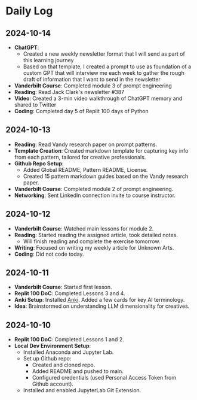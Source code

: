 # Daily Log

## 2024-10-14
- **ChatGPT**: 
    - Created a new weekly newsletter format that I will send as part of this learning journey
    - Based on that template, I created a prompt to use as foundation of a custom GPT that will interview me each week to gather the rough draft of information that I want to send in the newsletter
- **Vanderbilt Course**: Completed module 3 of prompt engineering
- **Reading**: Read Jack Clark's newsletter #387
- **Video**: Created a 3-min video walkthrough of ChatGPT memory and shared to Twitter
- **Coding**: Completed day 5 of Replit 100 days of Python

## 2024-10-13
- **Reading**: Read Vandy research paper on prompt patterns.
- **Template Creation**: Created markdown template for capturing key info from each pattern, tailored for creative professionals.
- **Github Repo Setup**:
    - Added Global README, Pattern README, License.
    - Created 15 pattern markdown guides based on the Vandy research paper.
- **Vanderbilt Course**: Completed module 2 of prompt engineering.
- **Networking**: Sent LinkedIn connection invite to course instructor.

## 2024-10-12
- **Vanderbilt Course**: Watched main lessons for module 2.
- **Reading**: Started reading the assigned article, took detailed notes.
    - Will finish reading and complete the exercise tomorrow.
- **Writing**: Focused on writing my weekly article for Unknown Arts.
- **Coding**: Did not code today.

## 2024-10-11
- **Vanderbilt Course**: Started first lesson.
- **Replit 100 DoC**: Completed Lessons 3 and 4.
- **Anki Setup**: Installed [Anki](https://apps.ankiweb.net). Added a few cards for key AI terminology.
- **Idea**: Brainstormed on understanding LLM dimensionality for creatives.

## 2024-10-10
- **Replit 100 DoC**: Completed Lessons 1 and 2.
- **Local Dev Environment Setup**:
    - Installed Anaconda and Jupyter Lab.
    - Set up Github repo:
        - Created and cloned repo.
        - Added README and pushed to main.
        - Configured credentials (used Personal Access Token from Github account).
    - Installed and enabled JupyterLab Git Extension.
